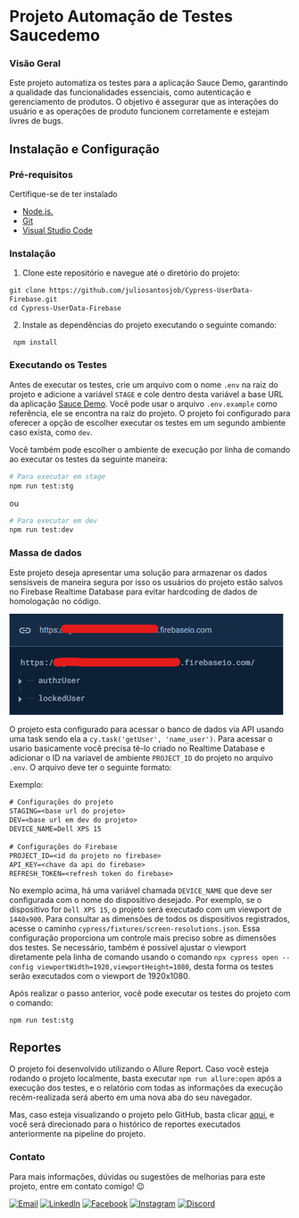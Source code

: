 # Projeto Automação de Testes Saucedemo

### Visão Geral

Este projeto automatiza os testes para a aplicação Sauce Demo, garantindo a qualidade das funcionalidades essenciais, como autenticação e gerenciamento de produtos. O objetivo é assegurar que as interações do usuário e as operações de produto funcionem corretamente e estejam livres de bugs.

## Instalação e Configuração

### Pré-requisitos 

Certifique-se de ter instalado

- [Node.js.](https://nodejs.org/) <br>
- [Git](https://git-scm.com/downloads) <br>
- [Visual Studio Code](https://visualstudio.microsoft.com/pt-br/downloads/)


### Instalação

1. Clone este repositório e navegue até o diretório do projeto:
```
git clone https://github.com/juliosantosjob/Cypress-UserData-Firebase.git
cd Cypress-UserData-Firebase
```

2. Instale as dependências do projeto executando o seguinte comando:

```
 npm install
```

### Executando os Testes

Antes de executar os testes, crie um arquivo com o nome `.env` na raiz do projeto e adicione a variável `STAGE` e cole dentro desta variável a base URL da aplicação [Sauce Demo](https://www.saucedemo.com/). Você pode usar o arquivo `.env.example` como referência, ele se encontra na raiz do projeto. O projeto foi configurado para oferecer a opção de escolher executar os testes em um segundo ambiente caso exista, como `dev`.

Você também pode escolher o ambiente de execução por linha de comando ao executar os testes da seguinte maneira:

```sh
# Para executar em stage
npm run test:stg
```
ou

```sh
# Para executar em dev
npm run test:dev 
```
### Massa de dados

Este projeto deseja apresentar uma solução para armazenar os dados sensisveis de maneira segura por isso os usuários do projeto estão salvos no Firebase Realtime Database para evitar hardcoding de dados de homologação no código. 

![Descrição da Imagem](docs/readme/firebase-users.png)

O projeto esta configurado para acessar o banco de dados via API usando uma task sendo ela a `cy.task('getUser', 'name_user')`. Para acessar o usario basicamente você precisa tê-lo criado no Realtime Database e adicionar o ID na variavel de ambiente `PROJECT_ID` do projeto no arquivo `.env`. O arquivo deve ter o seguinte formato:

Exemplo:

```
# Configurações do projeto
STAGING=<base url do projeto>
DEV=<base url em dev do projeto>
DEVICE_NAME=Dell XPS 15

# Configurações do Firebase
PROJECT_ID=<id do projeto no firebase>
API_KEY=<chave da api do firebase>
REFRESH_TOKEN=<refresh token do firebase>
```

No exemplo acima, há uma variável chamada `DEVICE_NAME` que deve ser configurada com o nome do dispositivo desejado. Por exemplo, se o dispositivo for `Dell XPS 15`, o projeto será executado com um viewport de `1440x900`. Para consultar as dimensões de todos os dispositivos registrados, acesse o caminho `cypress/fixtures/screen-resolutions.json`. Essa configuração proporciona um controle mais preciso sobre as dimensões dos testes. Se necessário, também é possível ajustar o viewport diretamente pela linha de comando usando o comando `npx cypress open --config viewportWidth=1920,viewportHeight=1080`, desta forma os testes serão executados com o viewport de 1920x1080.

Após realizar o passo anterior, você pode executar os testes do projeto com o comando:

```
npm run test:stg
```

## Reportes

O projeto foi desenvolvido utilizando o Allure Report. Caso você esteja rodando o projeto localmente, basta executar `npm run allure:open` após a execução dos testes, e o relatório com todas as informações da execução recém-realizada será aberto em uma nova aba do seu navegador.

Mas, caso esteja visualizando o projeto pelo GitHub, basta clicar [aqui](https://juliosantosjob.github.io/Vox-Tecnologia-Technical-Challenge), e você será direcionado para o histórico de reportes executados anteriormente na pipeline do projeto.

### Contato

Para mais informações, dúvidas ou sugestões de melhorias para este projeto, entre em contato comigo! 😉

[![Email](https://img.shields.io/badge/Email-%23D14836.svg?logo=gmail&logoColor=white)](mailto:julio958214@gmail.com)
[![LinkedIn](https://img.shields.io/badge/LinkedIn-%230077B5.svg?logo=linkedin&logoColor=white)](https://www.linkedin.com/in/julio-santos-43428019b)
[![Facebook](https://img.shields.io/badge/Facebook-%231877F2.svg?logo=Facebook&logoColor=white)](https://www.facebook.com/profile.php?id=100003793058455) 
[![Instagram](https://img.shields.io/badge/Instagram-%23E4405F.svg?logo=Instagram&logoColor=white)](https://www.instagram.com/oficial_juliosantos/) 
[![Discord](https://img.shields.io/badge/Discord-%237289DA.svg?logo=discord&logoColor=white)](https://discord.gg/julio.saantos199) 
